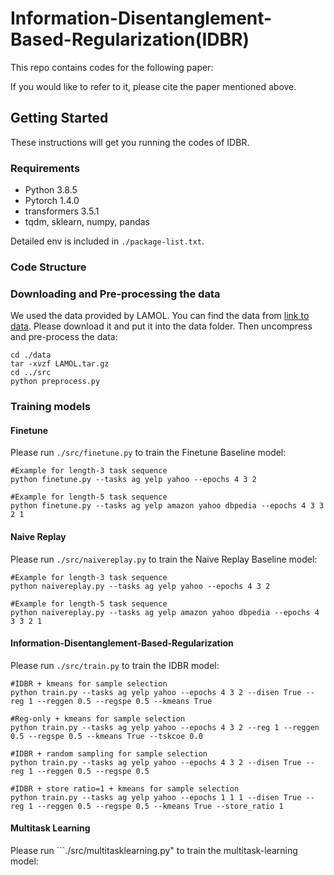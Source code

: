 # Information-Disentanglement-Based-Regularization(IDBR)

This repo contains codes for the following paper:

If you would like to refer to it, please cite the paper mentioned above.

## Getting Started

These instructions will get you running the codes of IDBR.

### Requirements

- Python 3.8.5
- Pytorch 1.4.0
- transformers 3.5.1
- tqdm, sklearn, numpy, pandas

Detailed env is included in ```./package-list.txt```.

### Code Structure

### Downloading and Pre-processing the data

We used the data provided by LAMOL. You can find the data from [link to data](https://drive.google.com/file/d/1rWcgnVcNpwxmBI3c5ovNx-E8XKOEL77S/view). Please download it and put it into the data folder. Then uncompress and pre-process the data:

```
cd ./data
tar -xvzf LAMOL.tar.gz
cd ../src
python preprocess.py
```
### Training models

#### Finetune 

Please run ```./src/finetune.py``` to train the Finetune Baseline model:

```
#Example for length-3 task sequence
python finetune.py --tasks ag yelp yahoo --epochs 4 3 2   

#Example for length-5 task sequence
python finetune.py --tasks ag yelp amazon yahoo dbpedia --epochs 4 3 3 2 1   
```

#### Naive Replay 

Please run ```./src/naivereplay.py``` to train the Naive Replay Baseline model:

```
#Example for length-3 task sequence
python naivereplay.py --tasks ag yelp yahoo --epochs 4 3 2   

#Example for length-5 task sequence
python naivereplay.py --tasks ag yelp amazon yahoo dbpedia --epochs 4 3 3 2 1 
```

#### Information-Disentanglement-Based-Regularization  

Please run ```./src/train.py``` to train the IDBR model: 

```
#IDBR + kmeans for sample selection
python train.py --tasks ag yelp yahoo --epochs 4 3 2 --disen True --reg 1 --reggen 0.5 --regspe 0.5 --kmeans True

#Reg-only + kmeans for sample selection
python train.py --tasks ag yelp yahoo --epochs 4 3 2 --reg 1 --reggen 0.5 --regspe 0.5 --kmeans True --tskcoe 0.0

#IDBR + random sampling for sample selection
python train.py --tasks ag yelp yahoo --epochs 4 3 2 --disen True --reg 1 --reggen 0.5 --regspe 0.5 

#IDBR + store ratio=1 + kmeans for sample selection
python train.py --tasks ag yelp yahoo --epochs 1 1 1 --disen True --reg 1 --reggen 0.5 --regspe 0.5 --kmeans True --store_ratio 1
```

#### Multitask Learning 

Please run ```./src/multitasklearning.py" to train the multitask-learning model:

```

```
